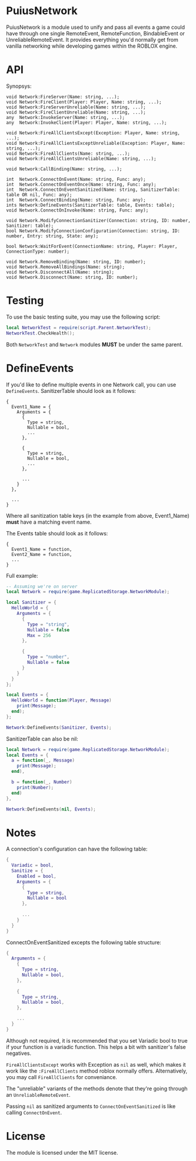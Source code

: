 # PuiusNetwork
PuiusNetwork is a module used to unify and pass all events a game could have through one single RemoteEvent, RemoteFunction, BindableEvent or UnreliableRemoteEvent. It provides everything you'd normally get from vanilla networking while developing games within the ROBLOX engine.

# API
Synopsys:
```luau
void Network:FireServer(Name: string, ...);
void Network:FireClient(Player: Player, Name: string, ...);
void Network:FireServerUnreliable(Name: string, ...);
void Network:FireClientUnreliable(Name: string, ...);
any  Network:InvokeServer(Name: string, ...);
any  Network:InvokeClient(Player: Player, Name: string, ...);

void Network:FireAllClientsExcept(Exception: Player, Name: string, ...);
void Network:FireAllClientsExceptUnreliable(Exception: Player, Name: string, ...);
void Network:FireAllClients(Name: string, ...);
void Network:FireAllClientsUnreliable(Name: string, ...);

void Network:CallBinding(Name: string, ...);

int  Network.ConnectOnEvent(Name: string, Func: any);
int  Network.ConnectOnEventOnce(Name: string, Func: any);
int  Network.ConnectOnEventSanitized(Name: string, SanitizerTable: table OR nil, Func: any);
int  Network.ConnectBinding(Name: string, Func: any);
ints Network:DefineEvents(SanitizerTable: table, Events: table);
void Network.ConnectOnInvoke(Name: string, Func: any);

void Network.ModifyConnectionSanitizer(Connection: string, ID: number, Sanitizer: table);
bool Network.ModifyConnectionConfiguration(Connection: string, ID: number, Entry: string, State: any);

bool Network:WaitForEvent(ConnectionName: string, Player: Player, ConnectionType: number);

void Network.RemoveBinding(Name: string, ID: number);
void Network.RemoveAllBindings(Name: string);
void Network.DisconnectAll(Name: string);
void Network.Disconnect(Name: string, ID: number);
```

# Testing
To use the basic testing suite, you may use the following script:
```lua
local NetworkTest = require(script.Parent.NetworkTest);
NetworkTest.CheckHealth();
```
Both `NetworkTest` and `Network` modules **MUST** be under the same parent.

# DefineEvents
If you'd like to define multiple events in one Network call, you can use `DefineEvents`. SanitizerTable should look as it follows:
```
{
  Event1_Name = {
    Arguments = {
      {
        Type = string,
        Nullable = bool,
        ...
      },

      {
        Type = string,
        Nullable = bool,
        ...
      },

      ...
    }
  },

  ...
}
```
Where all sanitization table keys (in the example from above, Event1_Name) **must** have a matching event name.

The Events table should look as it follows:
```
{
  Event1_Name = function,
  Event2_Name = function,
  ...
}
```

Full example:
```lua
-- Assuming we're on server
local Network = require(game.ReplicatedStorage.NetworkModule);

local Sanitizer = {
  HelloWorld = {
    Arguments = {
      {
        Type = "string",
        Nullable = false
        Max = 256
      },

      {
        Type = "number",
        Nullable = false
      }
    }
  }
};

local Events = {
  HelloWorld = function(Player, Message)
    print(Message);
  end);
};

Network:DefineEvents(Sanitizer, Events);
```

SanitizerTable can also be nil:
```lua
local Network = require(game.ReplicatedStorage.NetworkModule);
local Events = {
  a = function(_, Message)
    print(Message);
  end),

  b = function(_, Number)
    print(Number);
  end)
},

Network:DefineEvents(nil, Events);
```
# Notes
A connection's configuration can have the following table:
```lua
{
  Variadic = bool,
  Sanitize = {
    Enabled = bool,
    Arguments = {
      {
        Type = string,
        Nullable = bool
      },
      
      ...
    }
  }
}
```

ConnectOnEventSanitized excepts the following table structure:
```lua
{
  Arguments = { 
    {
      Type = string,
      Nullable = bool,
    },
  
    {
      Type = string,
      Nullable = bool,
    },

    ...
  }
}
```

Although not required, it is recommended that you set Variadic bool to true if your function is a variadic function. This helps a bit with sanitizer's false negatives.

`FireAllClientsExcept` works with Exception as `nil` as well, which makes it work like the `:FireAllClients` method roblox normally offers. Alternatively, you may call `FireAllClients` for conveniance.

The "unreliable" variants of the methods denote that they're going through an `UnreliableRemoteEvent`.

Passing `nil` as sanitized arguments to `ConnectOnEventSanitized` is like calling `ConnectOnEvent`.

# License
The module is licensed under the MIT license.
